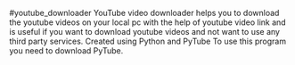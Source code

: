 #youtube_downloader
YouTube video downloader helps you to download the youtube videos on your local pc with the help of youtube video link and is useful if you want to download youtube videos and not want to use any third party services.
Created using Python and PyTube
To use this program you need to download PyTube.
